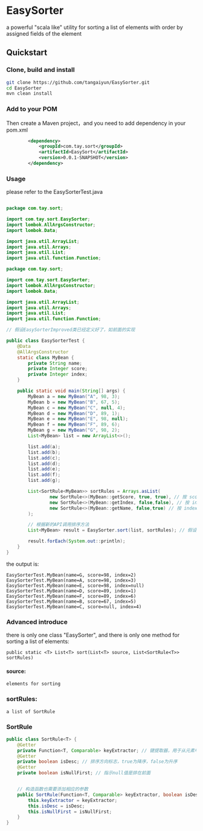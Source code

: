 # EasySorter
a powerful "scala like" utility for sorting a list of elements with order by assigned fields of the element 


## Quickstart

### Clone, build and install
``` bash
git clone https://github.com/tangaiyun/EasySorter.git
cd EasySorter
mvn clean install
```

### Add to your POM
Then create a Maven project，and you need to add dependency in your pom.xml

``` xml
        <dependency>
            <groupId>com.tay.sort</groupId>
            <artifactId>EasySort</artifactId>
            <version>0.0.1-SNAPSHOT</version>
        </dependency>
```

### Usage
please refer to the EasySorterTest.java
``` java

package com.tay.sort;

import com.tay.sort.EasySorter;
import lombok.AllArgsConstructor;
import lombok.Data;

import java.util.ArrayList;
import java.util.Arrays;
import java.util.List;
import java.util.function.Function;

package com.tay.sort;

import com.tay.sort.EasySorter;
import lombok.AllArgsConstructor;
import lombok.Data;

import java.util.ArrayList;
import java.util.Arrays;
import java.util.List;
import java.util.function.Function;

// 假设EasySorterImproved类已经定义好了，如前面的实现

public class EasySorterTest {
	@Data
	@AllArgsConstructor
	static class MyBean {
		private String name;
		private Integer score;
		private Integer index;
	}

	public static void main(String[] args) {
		MyBean a = new MyBean("A", 98, 3);
		MyBean b = new MyBean("B", 67, 5);
		MyBean c = new MyBean("C", null, 4);
		MyBean d = new MyBean("D", 89, 1);
		MyBean e = new MyBean("E", 98, null);
		MyBean f = new MyBean("F", 89, 6);
		MyBean g = new MyBean("G", 98, 2);
		List<MyBean> list = new ArrayList<>();

		list.add(a);
		list.add(b);
		list.add(c);
		list.add(d);
		list.add(e);
		list.add(f);
		list.add(g);

		List<SortRule<MyBean>> sortRules = Arrays.asList(
				new SortRule<>(MyBean::getScore, true, true), // 按 score 降序
				new SortRule<>(MyBean::getIndex, false,false), // 按 index 升序
				new SortRule<>(MyBean::getName, false,true) // 按 index 升序
		);

		// 根据新的API调用排序方法
		List<MyBean> result = EasySorter.sort(list, sortRules); // 假设我们想要升序，nulls first

		result.forEach(System.out::println);
	}
}

```
the output is:
```
EasySorterTest.MyBean(name=G, score=98, index=2)
EasySorterTest.MyBean(name=A, score=98, index=3)
EasySorterTest.MyBean(name=E, score=98, index=null)
EasySorterTest.MyBean(name=D, score=89, index=1)
EasySorterTest.MyBean(name=F, score=89, index=6)
EasySorterTest.MyBean(name=B, score=67, index=5)
EasySorterTest.MyBean(name=C, score=null, index=4)
```

### Advanced introduce

there is only one class "EasySorter", and there is only one method for sorting a list of elements:

```
public static <T> List<T> sort(List<T> source, List<SortRule<T>> sortRules)
```
#### source: 
```
elements for sorting
```
### sortRules: 
```
a list of SortRule
```
### SortRule
``` java
public class SortRule<T> {
    @Getter
    private Function<T, Comparable> keyExtractor; // 键提取器，用于从元素中提取比较键
    @Getter
    private boolean isDesc; // 排序方向标志，true为降序，false为升序
    @Getter
    private boolean isNullFirst; // 指示null值是排在前面


    // 构造函数也需要添加相应的参数
    public SortRule(Function<T, Comparable> keyExtractor, boolean isDesc, boolean isNullFirst) {
        this.keyExtractor = keyExtractor;
        this.isDesc = isDesc;
        this.isNullFirst = isNullFirst;
    }
}
```


	


